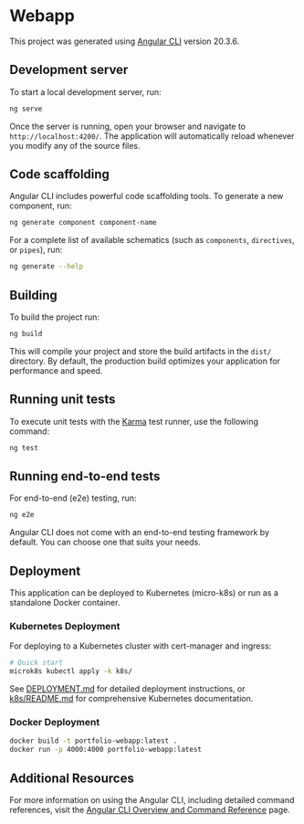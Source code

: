 # Webapp

This project was generated using [Angular CLI](https://github.com/angular/angular-cli) version 20.3.6.

## Development server

To start a local development server, run:

```bash
ng serve
```

Once the server is running, open your browser and navigate to `http://localhost:4200/`. The application will automatically reload whenever you modify any of the source files.

## Code scaffolding

Angular CLI includes powerful code scaffolding tools. To generate a new component, run:

```bash
ng generate component component-name
```

For a complete list of available schematics (such as `components`, `directives`, or `pipes`), run:

```bash
ng generate --help
```

## Building

To build the project run:

```bash
ng build
```

This will compile your project and store the build artifacts in the `dist/` directory. By default, the production build optimizes your application for performance and speed.

## Running unit tests

To execute unit tests with the [Karma](https://karma-runner.github.io) test runner, use the following command:

```bash
ng test
```

## Running end-to-end tests

For end-to-end (e2e) testing, run:

```bash
ng e2e
```

Angular CLI does not come with an end-to-end testing framework by default. You can choose one that suits your needs.

## Deployment

This application can be deployed to Kubernetes (micro-k8s) or run as a standalone Docker container.

### Kubernetes Deployment

For deploying to a Kubernetes cluster with cert-manager and ingress:

```bash
# Quick start
microk8s kubectl apply -k k8s/
```

See [DEPLOYMENT.md](DEPLOYMENT.md) for detailed deployment instructions, or [k8s/README.md](k8s/README.md) for comprehensive Kubernetes documentation.

### Docker Deployment

```bash
docker build -t portfolio-webapp:latest .
docker run -p 4000:4000 portfolio-webapp:latest
```

## Additional Resources

For more information on using the Angular CLI, including detailed command references, visit the [Angular CLI Overview and Command Reference](https://angular.dev/tools/cli) page.

